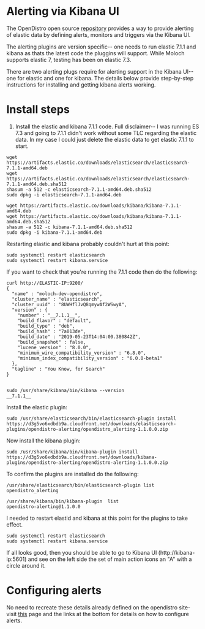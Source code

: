 
# Alerting via Kibana UI

The OpenDistro open source [repository](https://opendistro.github.io/for-elasticsearch/) provides a way to provide alerting of elastic data by defining alerts, monitors and triggers via the Kibana UI.  

The alerting plugins are version specific-- one needs to run elastic 7.1.1 and kibana as thats the latest code the pluggins will support.  While Moloch supports elastic 7, testing has been on elastic 7.3.

There are two alerting plugs require for alerting support in the Kibana UI-- one for elastic and one for kibana.  The details below provide step-by-step instructions for installing and getting kibana alerts working.

# Install steps

1. Install the elastic and kibana 7.1.1 code.  Full disclaimer-- I was running ES 7.3 and going to 7.1.1 didn't work without some TLC regarding the elastic data.  In my case I could just delete the elastic data to get elastic 7.1.1 to start.  

```
wget https://artifacts.elastic.co/downloads/elasticsearch/elasticsearch-7.1.1-amd64.deb
wget https://artifacts.elastic.co/downloads/elasticsearch/elasticsearch-7.1.1-amd64.deb.sha512
shasum -a 512 -c elasticsearch-7.1.1-amd64.deb.sha512
sudo dpkg -i elasticsearch-7.1.1-amd64.deb

wget https://artifacts.elastic.co/downloads/kibana/kibana-7.1.1-amd64.deb
wget https://artifacts.elastic.co/downloads/kibana/kibana-7.1.1-amd64.deb.sha512
shasum -a 512 -c kibana-7.1.1-amd64.deb.sha512
sudo dpkg -i kibana-7.1.1-amd64.deb
```

Restarting elastic and kibana probably couldn't hurt at this point:

```
sudo systemctl restart elasticsearch
sudo systemctl restart kibana.service
```

If you want to check that you're running the 7.1.1 code then do the following:

```
curl http://ELASTIC-IP:9200/
{
  "name" : "moloch-dev-opendistro",
  "cluster_name" : "elasticsearch",
  "cluster_uuid" : "8UWHflJvQ8qmywAf2WSwyA",
  "version" : {
    "number" : "__7.1.1__",
    "build_flavor" : "default",
    "build_type" : "deb",
    "build_hash" : "7a013de",
    "build_date" : "2019-05-23T14:04:00.380842Z",
    "build_snapshot" : false,
    "lucene_version" : "8.0.0",
    "minimum_wire_compatibility_version" : "6.8.0",
    "minimum_index_compatibility_version" : "6.0.0-beta1"
  },
  "tagline" : "You Know, for Search"
}


sudo /usr/share/kibana/bin/kibana --version
__7.1.1__
```

Install the elastic plugin:

```
sudo /usr/share/elasticsearch/bin/elasticsearch-plugin install https://d3g5vo6xdbdb9a.cloudfront.net/downloads/elasticsearch-plugins/opendistro-alerting/opendistro_alerting-1.1.0.0.zip
```

Now install the kibana plugin:

```
sudo /usr/share/kibana/bin/kibana-plugin install https://d3g5vo6xdbdb9a.cloudfront.net/downloads/kibana-plugins/opendistro-alerting/opendistro-alerting-1.1.0.0.zip
```

To confirm the plugins are installed do the following:

```
/usr/share/elasticsearch/bin/elasticsearch-plugin list
opendistro_alerting

/usr/share/kibana/bin/kibana-plugin  list
opendistro-alerting@1.1.0.0
```

I needed to restart elastid and kibana at this point for the plugins to take effect.

```
sudo systemctl restart elasticsearch
sudo systemctl restart kibana.service
```

If all looks good, then you should be able to go to Kibana UI (http://kibana-ip:5601) and see on the left side the set of main action icons an "A" with a circle around it.

# Configuring alerts

No need to recreate these details already defined on the opendistro site- visit [this](https://opendistro.github.io/for-elasticsearch-docs/docs/alerting/)  page and the links at the bottom for details on how to configure alerts. 








